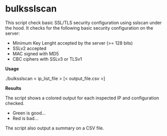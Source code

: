 bulksslscan
===========

This script check basic SSL/TLS security configuration using sslscan under the hood.
It checks for the following basic security configuration on the server:
* Minimum Key Lenght accepted by the server (>= 128 bits)
* SSLv2 accepted
* MAC signed with MD5
* CBC ciphers with SSLv3 or TLSv1

**Usage**

./bulksslscan < ip_list_file > [< output_file.csv >]

**Results**

The script shows a colored output for each inspected IP and configuration checked.
- Green is good...
- Red is bad...

The script also output a summary on a CSV file.
